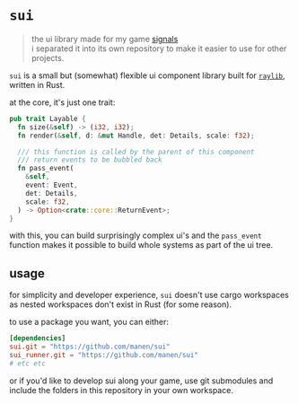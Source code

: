 # `sui`

> the ui library made for my game [signals](https://github.com/manen/signals) \
> i separated it into its own repository to make it easier to use for other projects.

`sui` is a small but (somewhat) flexible ui component library built for [`raylib`](https://github.com/manen/raylib-rs), written in Rust.

at the core, it's just one trait:

```rs
pub trait Layable {
  fn size(&self) -> (i32, i32);
  fn render(&self, d: &mut Handle, det: Details, scale: f32);

  /// this function is called by the parent of this component
  /// return events to be bubbled back
  fn pass_event(
    &self,
    event: Event,
    det: Details,
    scale: f32,
  ) -> Option<crate::core::ReturnEvent>;
}
```

with this, you can build surprisingly complex ui's and the `pass_event` function makes it possible to build whole systems as part of the ui tree.

## usage

for simplicity and developer experience, `sui` doesn't use cargo workspaces as nested workspaces don't exist in Rust (for some reason).

to use a package you want, you can either:

```toml
[dependencies]
sui.git = "https://github.com/manen/sui"
sui_runner.git = "https://github.com/manen/sui"
# etc etc
```

or if you'd like to develop sui along your game, use git submodules and include the folders in this repository in your own workspace.
